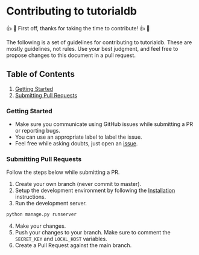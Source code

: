# Contributing to tutorialdb

👍 🎉 First off, thanks for taking the time to contribute! 👍 🎉

The following is a set of guidelines for contributing to tutorialdb. These are mostly guidelines, not rules. Use your best judgment, and feel free to propose changes to this document in a pull request.

## Table of Contents

1. [Getting Started](#getting-started)
2. [Submitting Pull Requests](#submitting-pull-requests)

### Getting Started

- Make sure you communicate using GitHub issues while submitting a PR or reporting bugs.
- You can use an appropriate label to label the issue.
- Feel free while asking doubts, just open an [issue](https://github.com/Bhupesh-V/tutorialdb/issues/new).

### Submitting Pull Requests

Follow the steps below while submitting a PR.

1. Create your own branch (never commit to master).
2. Setup the development environment by following the [Installation](README.md#installation-) instructions.
3. Run the development server.

```bash
python manage.py runserver
```

4. Make your changes.
5. Push your changes to your branch. Make sure to comment the `SECRET_KEY` and `LOCAL_HOST` variables.
6. Create a Pull Request against the main branch.